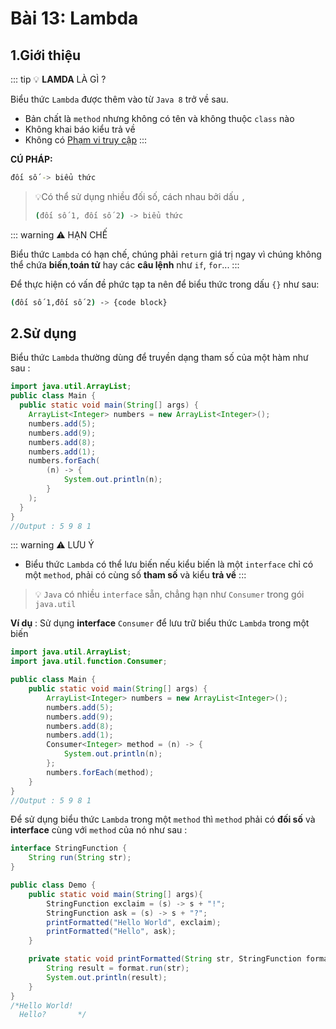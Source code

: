 # Bài 13: Lambda

## 1.Giới thiệu

::: tip 💡 <b>LAMDA</b> LÀ GÌ ? 

Biểu thức `Lambda` được thêm vào từ `Java 8` trở về sau.

- Bản chất là `method` nhưng không có tên và không thuộc `class` nào
- Không khai báo kiểu trả về
- Không có [Phạm vi truy cập](/language/Java/OOP/2.md)
:::

**CÚ PHÁP:** 

```bash
đối số -> biểu thức
```

> 💡Có thể sử dụng nhiều đối số, cách nhau bởi dấu `,`
> 
> ```bash
> (đối số 1, đối số 2) -> biểu thức
> ```

::: warning ⚠️ HẠN CHẾ

Biểu thức `Lambda` có hạn chế, chúng phải `return` giá trị ngay vì chúng không thể chứa **biến**,**toán tử** hay các **câu lệnh** như `if`, `for`...
:::

Để thực hiện có vấn đề phức tạp ta nên để biểu thức trong dấu `{}` như sau:

```bash
(đối số 1,đối số 2) -> {code block}
```

## 2.Sử dụng

Biểu thức `Lambda` thường dùng để truyền dạng tham số của một hàm như sau : 

```java
import java.util.ArrayList;
public class Main {
  public static void main(String[] args) {
    ArrayList<Integer> numbers = new ArrayList<Integer>();
    numbers.add(5);
    numbers.add(9);
    numbers.add(8);
    numbers.add(1);
    numbers.forEach(
        (n) -> {
            System.out.println(n);
        }
    );
  }
}
//Output : 5 9 8 1
```

::: warning ⚠️ LƯU Ý

- Biểu thức `Lambda` có thể lưu biến nếu kiểu biến là một `interface` chỉ có một `method`, phải có cùng số **tham số** và kiểu **trả về**
:::

> 💡 `Java` có nhiều `interface` sẵn, chẳng hạn như `Consumer` trong gói `java.util`

**Ví dụ** : Sử dụng **interface** `Consumer` để lưu trữ biểu thức `Lambda` trong một biến 

```java
import java.util.ArrayList;
import java.util.function.Consumer;

public class Main {
    public static void main(String[] args) {
        ArrayList<Integer> numbers = new ArrayList<Integer>();
        numbers.add(5);
        numbers.add(9);
        numbers.add(8);
        numbers.add(1); 
        Consumer<Integer> method = (n) -> {
            System.out.println(n);
        };
        numbers.forEach(method);
    }
}
//Output : 5 9 8 1
```

Để sử dụng biểu thức `Lambda` trong một `method` thì `method` phải có **đối số** và **interface** cùng với `method` của nó như sau : 

```java
interface StringFunction {
    String run(String str);
}

public class Demo {
    public static void main(String[] args){
        StringFunction exclaim = (s) -> s + "!";
        StringFunction ask = (s) -> s + "?";
        printFormatted("Hello World", exclaim);
        printFormatted("Hello", ask);
    }

    private static void printFormatted(String str, StringFunction format) {
        String result = format.run(str);
        System.out.println(result);
    }
}
/*Hello World!
  Hello?       */
```